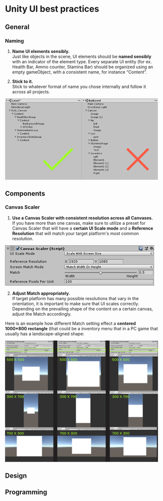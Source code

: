 
# Unity UI best practices
## General
### Naming
1. __Name UI elements sensibly.__ </br>
Just like objects in the scene, UI elements should be **named sensibly** with an indicator of the element type.
Every separate UI entity (for ex. Health Bar, Ammo counter, Stamina Bar) should be organized using an empty gameObject, with a consistent name, for instance “Content”.

3. __Stick to it.__</br>
Stick to whatever format of name you chose internally and follow it across all projects.

![Alt](element_naming.png)
## Components
### Canvas Scaler
1. **Use a Canvas Scaler with consistent resolution across all Canvases.** </br>
If you have more than one canvas, make sure to utilize a preset for Canvas Scaler that will have a **certain UI Scale mode** and a **Reference Resolution** that will match your target platform's most common resolution.  

![Alt](canvas_scaler.png)


2. **Adjust Match appropriately.**</br>
If target platform has many possible resolutions that vary in the orientation, it is important to make sure that UI scales correctly. Depending on the prevailing shape of the content on a certain canvas, adjust the Match accordingly. 

Here is an example how different Match setting effect a **centered 1000*800 rectangle** (that could be a inventory menu that in a PC game that usually has a landscape-aligned shape:

![Alt](match_example.png)
## Design
## Programming

<!--stackedit_data:
eyJoaXN0b3J5IjpbLTk4MTU2MzI1Miw4OTcyMDg0NjcsLTE1Mj
IxMTY3MzgsLTE2MzIzMTAzNiwtMTAyMjkwMjU0OCwxNTQwNzY4
MjcxLDc3NjE3NjYyNywyOTk4NzEwMzAsLTIwMjk3Nzg3NTIsMT
U1NzMzNDIzNSw5MDg3NzU4NzksLTE3ODMyMjY2MDksLTM4MTU4
MjkyMSwxNDIxMDc2NTczLC0xMjM1ODExMDQ3LC0xODQ0OTQxOT
JdfQ==
-->